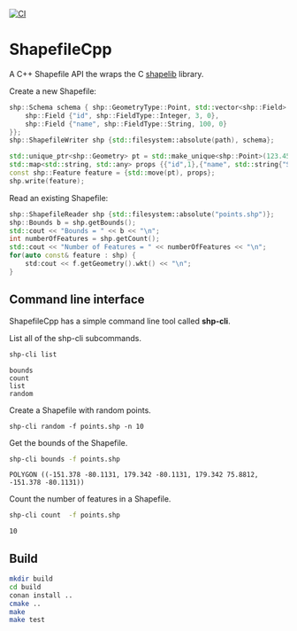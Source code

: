 [![CI](https://github.com/jericks/ShapefileCpp/actions/workflows/ci.yml/badge.svg)](https://github.com/jericks/ShapefileCpp/actions/workflows/ci.yml)

ShapefileCpp
============

A C++ Shapefile API the wraps the C [shapelib](http://shapelib.maptools.org/) library.

Create a new Shapefile:

```cpp
shp::Schema schema { shp::GeometryType::Point, std::vector<shp::Field> {
    shp::Field {"id", shp::FieldType::Integer, 3, 0}, 
    shp::Field {"name", shp::FieldType::String, 100, 0}
}};
shp::ShapefileWriter shp {std::filesystem::absolute(path), schema};

std::unique_ptr<shp::Geometry> pt = std::make_unique<shp::Point>(123.45, -47.65);
std::map<std::string, std::any> props {{"id",1},{"name", std::string{"Seattle"}}};
const shp::Feature feature = {std::move(pt), props};
shp.write(feature);
```

Read an existing Shapefile:

```cpp
shp::ShapefileReader shp {std::filesystem::absolute("points.shp")};
shp::Bounds b = shp.getBounds();
std::cout << "Bounds = " << b << "\n";
int numberOfFeatures = shp.getCount();
std::cout << "Number of Features = " << numberOfFeatures << "\n";
for(auto const& feature : shp) {
    std:cout << f.getGeometry().wkt() << "\n";
}
```

Command line interface
----------------------

ShapefileCpp has a simple command line tool called **shp-cli**.

List all of the shp-cli subcommands.

```bash
shp-cli list
```

```
bounds
count
list
random
```

Create a Shapefile with random points.

```
shp-cli random -f points.shp -n 10
```

Get the bounds of the Shapefile.

```bash
shp-cli bounds -f points.shp
```

```
POLYGON ((-151.378 -80.1131, 179.342 -80.1131, 179.342 75.8812, -151.378 -80.1131))
```

Count the number of features in a Shapefile.

```bash
shp-cli count  -f points.shp
```

```
10
```

Build
-----

```bash
mkdir build
cd build
conan install ..
cmake ..
make
make test
```

